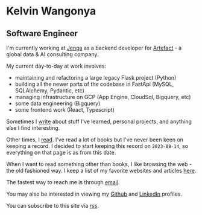 # Kelvin Wangonya

## Software Engineer

I'm currently working at [Jenga][jenga] as a backend developer for [Artefact][artefact] - a global data & AI consulting company.

My current day-to-day at work involves:

- maintaining and refactoring a large legacy Flask project (Python)
- building all the newer parts of the codebase in FastApi (MySQL, SQLAlchemy, Pydantic, etc)
- managing infrastructure on GCP (App Engine, CloudSql, Bigquery, etc)
- some data engineering (Bigquery)
- some frontend work (React, Typescript)

Sometimes I [write][blog] about stuff I've learned, personal projects, and anything else I find interesting.

Other times, I [read][reading]. I've read a lot of books but I've never been keen on keeping a record. I decided to start keeping this record on `2023-08-14`, so everything on that page is as from this date.

When I want to read something other than books, I like browsing the web - the old fashioned way. I keep a list of my favorite websites and articles [here][links].

The fastest way to reach me is through [email][email].

You may also be interested in viewing my [Github][github] and [LinkedIn][linkedin] profiles.

You can subscribe to this site via [rss][rss].

[blog]: /blog
[reading]: /reading
[links]: /links
[email]: mailto:kwangonya@gmail.com
[rss]: /index.xml
[jenga]: https://jenga-agency.com/
[artefact]: https://www.artefact.com/
[github]: https://github.com/wangonya
[linkedin]: https://www.linkedin.com/in/wangonya/
